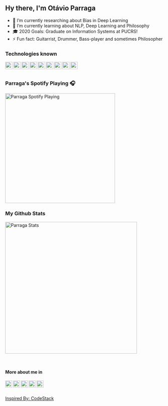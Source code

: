 ## Hy there, I'm Otávio Parraga
- 🔭 I’m currently researching about Bias in Deep Learning
- 🌱 I’m currently learning about NLP, Deep Learning and Philosophy
- 🎓 2020 Goals: Graduate on Information Systems at PUCRS!
- ⚡ Fun fact: Guitarrist, Drummer, Bass-player and sometimes Philosopher

### Technologies known
<img align="left" width="23px" src="https://cdn.svgporn.com/logos/pytorch.svg"/>
<img align="left" width="23px" src="https://cdn.svgporn.com/logos/jupyter.svg"/>
<img align="left" width="23px" src="https://cdn.svgporn.com/logos/python.svg"/>
<img align="left" width="23px" src="https://cdn.svgporn.com/logos/visual-studio-code.svg"/>
<img align="left" width="23px" src="https://cdn.svgporn.com/logos/pycharm.svg"/>
<img align="left" width="23px" src="https://cdn.svgporn.com/logos/java.svg"/>
<img align="left" width="23px" src="https://cdn.svgporn.com/logos/git-icon.svg"/>
<img align="left" width="23px" src="https://cdn.svgporn.com/logos/postgresql.svg"/>
<img align="left" width="23px" src="https://cdn.svgporn.com/logos/docker-icon.svg"/>


<br>
<br>

### Parraga's Spotify Playing 🎧
[<img src="https://spotify-now-playing-35techru3.vercel.app/api/spotify-playing" alt="Parraga Spotify Playing" width="350" />](https://open.spotify.com/user/parragueto-br)

### My Github Stats
[<img src="https://github-readme-stats.vercel.app/api?username=otavio-parraga&show_icons=true&theme=bear" alt="Parraga Stats" width="420" /> ](https://github.com/Otavio-Parraga)

<br>

#### More about me in
[<img align="left" width="22px" src="https://cdn.jsdelivr.net/npm/simple-icons@v3/icons/facebook.svg" />](https://www.facebook.com/otavio.parraga)
[<img align="left" width="22px" src="https://cdn.jsdelivr.net/npm/simple-icons@v3/icons/twitter.svg" />](https://twitter.com/OtavioParraga)
[<img align="left"  width="22px" src="https://cdn.jsdelivr.net/npm/simple-icons@v3/icons/linkedin.svg" />](https://www.linkedin.com/in/ot%C3%A1vio-parraga-435813181/)
[<img align="left" width="22px" src="https://cdn.jsdelivr.net/npm/simple-icons@v3/icons/instagram.svg" />](https://www.instagram.com/otavioparraga/)
[<img align="left" width="22px" src="https://cdn.jsdelivr.net/npm/simple-icons@v3/icons/github.svg" />](https://github.com/Otavio-Parraga?tab=repositories)


<br>
<br>


[Inspired By: CodeStack](https://github.com/codeSTACKr/codeSTACKr)







<!--# Usefull Links
* https://www.aboutmonica.com/blog/how-to-create-a-github-profile-readme
* https://github.com/kautukkundan/Awesome-Profile-README-templates
* https://awesome-github-readme-profile.netlify.app/
    * https://github.com/elangosundar/awesome-README-templates
* https://www.youtube.com/watch?v=ECuqb5Tv9qI>
